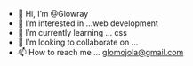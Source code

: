 - 👋 Hi, I’m @Glowray
- 👀 I’m interested in ...web development
- 🌱 I’m currently learning ... css
- 💞️ I’m looking to collaborate on ...
- 📫 How to reach me ...
glomojola@gmail.com
<!---
Glowray/Glowray is a ✨ special ✨ repository because its `README.md` (this file) appears on your GitHub profile.
You can click the Preview link to tak
--->

